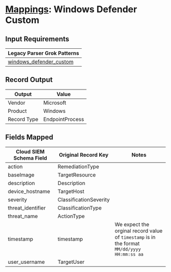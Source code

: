 # [Mappings](README.md): Windows Defender Custom

## Input Requirements

|Legacy Parser Grok Patterns|
|-------------|
|[windows_defender_custom](../legacy_parsers/windows_defender_custom.md)|

## Record Output

|Output|Value|
|------|-----|
|Vendor|Microsoft|
|Product|Windows|
|Record Type|EndpointProcess|

## Fields Mapped

|Cloud SIEM Schema Field|Original Record Key|Notes|
|-----------------------|-------------------|-----|
|action|RemediationType||
|baseImage|TargetResource||
|description|Description||
|device_hostname|TargetHost||
|severity|ClassificationSeverity||
|threat_identifier|ClassificationType||
|threat_name|ActionType||
|timestamp|timestamp|We expect the orginal record value of `timestamp` is in the format `MM/dd/yyyy HH:mm:ss aa`|
|user_username|TargetUser||

